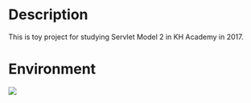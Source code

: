 # Description

This is toy project for studying Servlet Model 2 in KH Academy in 2017.

# Environment

<img src="https://img.shields.io/badge/java-E34F26?style=for-the-badge&logo=java&logoColor=white">
